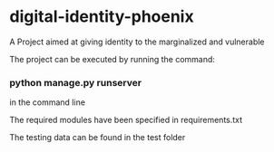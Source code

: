 # digital-identity-phoenix
A Project aimed at giving identity to the marginalized and vulnerable

The project can be executed by running the command:
### python manage.py runserver 

in the command line

The required modules have been specified in requirements.txt

The testing data can be found in the test folder
